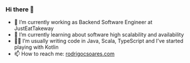 ### Hi there 👋

- 🔭 I’m currently working as Backend Software Engineer at JustEatTakeway
- 🌱 I’m currently learning about software high scalability and availability 
- 👨‍💻 I’m usually writing code in Java, Scala, TypeScript and I’ve started playing with Kotlin
- 📫 How to reach me: [rodrigocsoares.com](https://www.rodrigocsoares.com)
